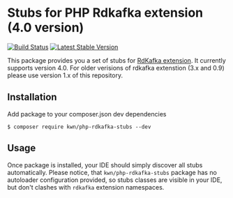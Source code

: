# Stubs for PHP Rdkafka extension (4.0 version)

[![Build Status](https://travis-ci.org/kwn/php-rdkafka-stubs.svg?branch=master)](https://travis-ci.org/kwn/php-rdkafka-stubs)
[![Latest Stable Version](https://poser.pugx.org/kwn/php-rdkafka-stubs/v/stable)](https://packagist.org/packages/kwn/php-rdkafka-stubs)

This package provides you a set of stubs for [RdKafka extension](https://github.com/arnaud-lb/php-rdkafka). It currently supports version 4.0. For older verisions of rdkafka extenstion (3.x and 0.9) please use version 1.x of this repository. 

## Installation

Add package to your composer.json dev dependencies

```
$ composer require kwn/php-rdkafka-stubs --dev
```

## Usage

Once package is installed, your IDE should simply discover all stubs automatically. Please notice, that `kwn/php-rdkafka-stubs`
package has no autoloader configuration provided, so stubs classes are visible in your IDE, but don't clashes with `rdkafka`
extension namespaces.
